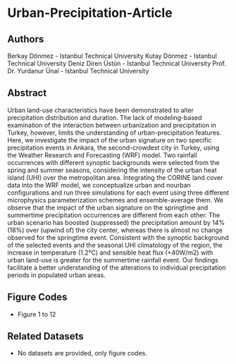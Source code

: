 # Urban-Precipitation-Article

## Authors
Berkay Dönmez - Istanbul Technical University
Kutay Dönmez - Istanbul Technical University
Deniz Diren Üstün - Istanbul Technical University
Prof. Dr. Yurdanur Ünal - Istanbul Technical University

## Abstract
Urban land-use characteristics have been demonstrated to alter precipitation distribution and duration.  The lack of modeling-based examination of the interaction between urbanization and precipitation in Turkey, however, limits the understanding of urban-precipitation features. Here, we investigate the impact of the urban signature on two specific precipitation events in Ankara, the second-crowdest city in Turkey, using the Weather Research and Forecasting (WRF) model. Two rainfall occurrences with different synoptic backgrounds were selected from the spring and summer seasons, considering the intensity of the urban heat island (UHI) over the metropolitan area. Integrating the CORINE land cover data into the WRF model, we conceptualize urban and nourban configurations and run three simulations for each event using three different microphysics parameterization schemes and ensemble-average them. We observe that the impact of the urban signature on the springtime and summertime precipitation occurrences are different from each other. The urban scenario has boosted (suppressed) the precipitation amount by 14% (18%) over (upwind of) the city center, whereas there is almost no change observed for the springtime event. Consistent with the synoptic background of the selected events and the seasonal UHI climatology of the region, the increase in temperature (1.2°C) and sensible heat flux (+40W/m2) with urban land-use is greater for the summertime rainfall event. Our findings facilitate a better understanding of the alterations to individual precipitation periods in populated urban areas.

## Figure Codes
- Figure 1 to 12

## Related Datasets
- No datasets are provided, only figure codes.

[Article Page]: <https://donmezkutay.github.io/visjobs/>

